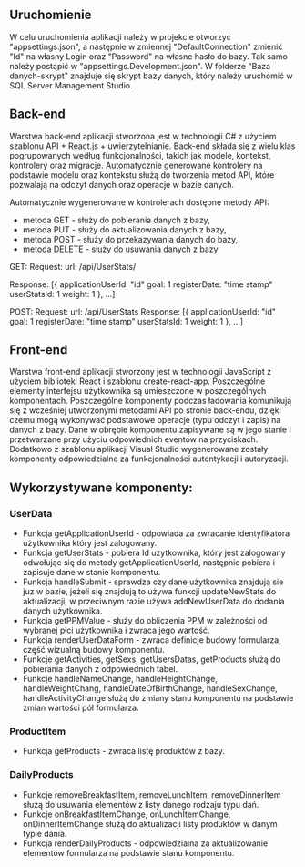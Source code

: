  ## Uruchomienie
 W celu uruchomienia aplikacji należy w projekcie otworzyć "appsettings.json", a następnie w zmiennej "DefaultConnection" zmienić "Id" na własny Login oraz "Password" na własne hasło do bazy. Tak samo należy postąpić w "appsettings.Development.json". W folderze "Baza danych-skrypt" znajduje się skrypt bazy danych, który należy uruchomić w SQL Server Management Studio.

## Back-end
  Warstwa back-end aplikacji stworzona jest w technologii C# z użyciem szablonu API + React.js + uwierzytelnianie. Back-end składa się z wielu klas pogrupowanych według funkcjonalności, takich jak modele, kontekst, kontrolery oraz migracje. Automatycznie generowane kontrolery na podstawie modelu oraz kontekstu służą do tworzenia metod API, które pozwalają na odczyt danych oraz operacje w bazie danych.
  
Automatycznie wygenerowane w kontrolerach dostępne metody API:
* metoda GET - służy do pobierania danych z bazy,
* metoda PUT - służy do aktualizowania danych z bazy,
* metoda POST - służy do przekazywania danych do bazy,
* metoda DELETE - służy do usuwania danych z bazy

GET:
Request:
url: /api/UserStats/<user id>

Response:
[{
applicationUserId: "id"
goal: 1
registerDate: "time stamp"
userStatsId: 1
weight: 1
}, ...]
 
 POST:
 Request:
 url: /api/UserStats
 Response:
 [{
 applicationUserId: "id"
goal: 1
registerDate: "time stamp"
userStatsId: 1
weight: 1
 }, ...]
 
## Front-end
  Warstwa front-end aplikacji stworzony jest w technologii JavaScript z użyciem biblioteki React i szablonu create-react-app. Poszczególne elementy interfejsu użytkownika są umieszczone w poszczególnych komponentach. Poszczególne komponenty podczas ładowania komunikują się z wcześniej utworzonymi metodami API po stronie back-endu, dzięki czemu mogą wykonywać podstawowe operacje (typu odczyt i zapis) na danych z bazy. Dane w obrębie komponentu zapisywane są w jego stanie i przetwarzane przy użyciu odpowiednich eventów na przyciskach. Dodatkowo z szablonu aplikacji Visual Studio wygenerowane zostały komponenty odpowiedzialne za funkcjonalności autentykacji i autoryzacji.

## Wykorzystywane komponenty:
### UserData
* Funkcja getApplicationUserId - odpowiada za zwracanie identyfikatora użytkownika który jest zalogowany.
* Funkcja getUserStats - pobiera Id użytkownika, który jest zalogowany odwołując się do metody getApplicationUserId, następnie pobiera i zapisuje
dane w stanie komponentu.
* Funkcja handleSubmit - sprawdza czy dane użytkownika znajdują sie juz w
bazie, jeżeli się znajdują to używa funkcji updateNewStats do aktualizacji, w
przeciwnym razie używa addNewUserData do dodania danych użytkownika.
* Funkcja getPPMValue - służy do obliczenia PPM w zależności od wybranej
płci użytkownika i zwraca jego wartość.
* Funkcja renderUserDataForm - zwraca definicje budowy formularza, część
wizualną budowy komponentu.
* Funkcje getActivities, getSexs, getUsersDatas, getProducts służą do pobierania danych z odpowiednich tabel.
* Funkcje handleNameChange, handleHeightChange, handleWeightChang, handleDateOfBirthChange, handleSexChange, handleActivityChange służą do
zmiany stanu komponentu na podstawie zmian wartości pół formularza.
### ProductItem
* Funkcja getProducts - zwraca listę produktów z bazy.

### DailyProducts
* Funkcje removeBreakfastItem, removeLunchItem, removeDinnerItem służą
do usuwania elementów z listy danego rodzaju typu dań.
* Funkcje onBreakfastItemChange, onLunchItemChange, onDinnerItemChange służą do aktualizacji listy produktów w danym typie dania.
* Funkcja renderDailyProducts - odpowiedzialna za aktualizowanie elementów
formularza na podstawie stanu komponentu.



